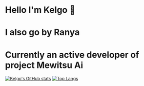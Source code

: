 # Hello I'm Kelgo 👋
# I also go by Ranya
# Currently an active developer of project Mewitsu Ai

[![Kelgo's GitHub stats](https://github-readme-stats.vercel.app/api?username=drkelgo485)](https://github.com/drkelgo485/github-readme-stats)
[![Top Langs](https://github-readme-stats.vercel.app/api/top-langs/?username=drkelgo485)](https://github.com/drkelgo485/github-readme-stats)
